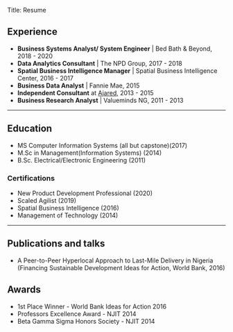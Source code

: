 Title: Resume

## Experience

- **Business Systems Analyst/ System Engineer** | Bed Bath & Beyond, 2018 - 2020
- **Data Analytics Consultant** | The NPD Group, 2017 - 2018
- **Spatial Business Intelligence Manager** | Spatial Business Intelligence Center, 2016 - 2017 
- **Business Data Analyst** | Fannie Mae, 2015
- **Independent Consultant** at [Ajared](www.ajaed.ng), 2013 - 2015
- **Business Research Analyst** | Valueminds NG, 2011 - 2013

---
## Education

- MS Computer Information Systems (all but capstone)(2017)
- M.Sc in Management(Information Systems) (2014)
- B.Sc. Electrical/Electronic Engineering (2011)

### Certifications

- New Product Development Professional (2020)
- Scaled Agilist (2019)
- Spatial Business Intelligence (2016)
- Management of Technology (2014)

---
## Publications and talks
- A Peer-to-Peer Hyperlocal Approach to Last-Mile Delivery in Nigeria (Financing Sustainable Development Ideas for Action, World Bank, 2016)

## Awards
- 1st Place Winner - World Bank Ideas for Action 2016
- Professors Excellence Award - NJIT 2014
- Beta Gamma Sigma Honors Society - NJIT 2014